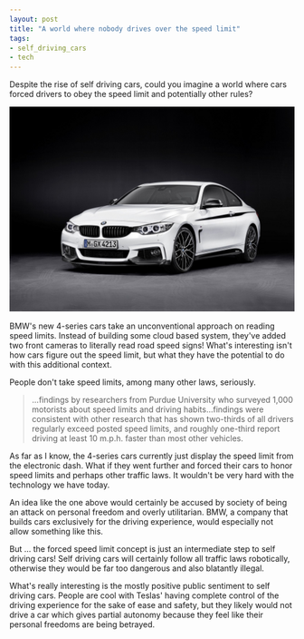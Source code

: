 ```yaml
---
layout: post
title: "A world where nobody drives over the speed limit"
tags:
- self_driving_cars
- tech
---
```


Despite the rise of self driving cars, could you imagine a world where cars forced drivers to obey the speed limit and potentially other rules?

![4-Series BMW](/images/4_series_bmw.jpg)

BMW's new 4-series cars take an unconventional approach on reading speed limits. Instead of building some cloud based system, they've added two front cameras to literally read road speed signs! What's interesting isn't how cars figure out the speed limit, but what they have the potential to do with this additional context.

People don't take speed limits, among many other laws, seriously.

> ...findings by researchers from Purdue University who surveyed 1,000 motorists about speed limits and driving habits...findings were consistent with other research that has shown two-thirds of all drivers regularly exceed posted speed limits, and roughly one-third report driving at least 10 m.p.h. faster than most other vehicles.

As far as I know, the 4-series cars currently just display the speed limit from the electronic dash. What if they went further and forced their cars to honor speed limits and perhaps other traffic laws. It wouldn't be very hard with the technology we have today.

An idea like the one above would certainly be accused by society of being an attack on personal freedom and overly utilitarian. BMW, a company that builds cars exclusively for the driving experience, would especially not allow something like this.

But ... the forced speed limit concept is just an intermediate step to self driving cars! Self driving cars will certainly follow all traffic laws robotically, otherwise they would be far too dangerous and also blatantly illegal.

What's really interesting is the mostly positive public sentiment to self driving cars. People are cool with Teslas' having complete control of the driving experience for the sake of ease and safety, but they likely would not drive a car which gives partial autonomy because they feel like their personal freedoms are being betrayed.
